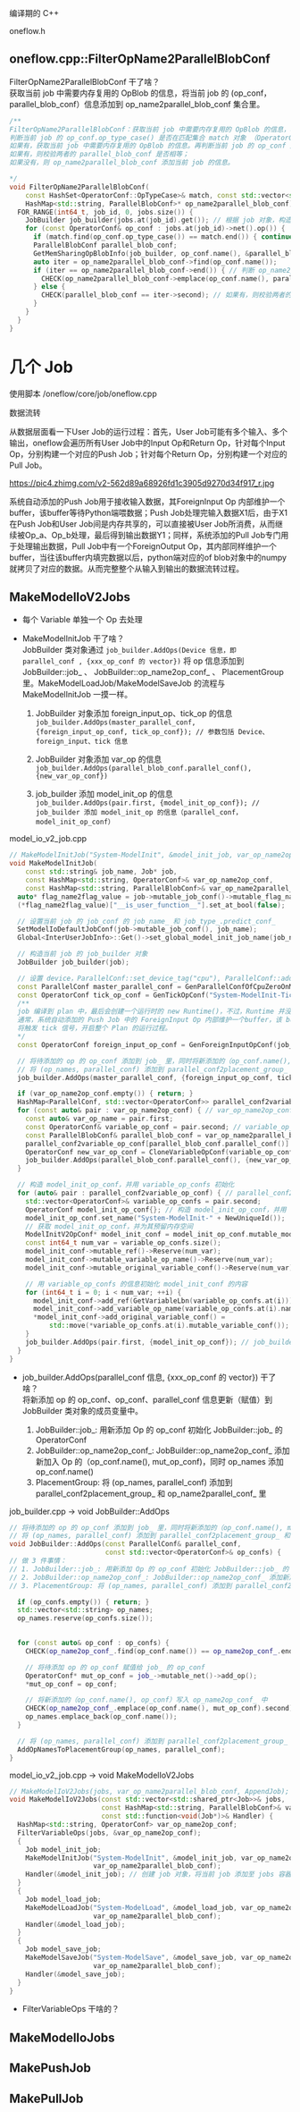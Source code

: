 编译期的 C++ 

oneflow.h


## oneflow.cpp::FilterOpName2ParallelBlobConf<br>

FilterOpName2ParallelBlobConf 干了啥？<br>
获取当前 job 中需要内存复用的 OpBlob 的信息，将当前 job 的 (op_conf，parallel_blob_conf）信息添加到 op_name2parallel_blob_conf 集合里。<br>

```.cpp
/**
FilterOpName2ParallelBlobConf：获取当前 job 中需要内存复用的 OpBlob 的信息，将当前 job 的 (op_conf，parallel_blob_conf）信息添加到 op_name2parallel_blob_conf 集合里。
判断当前 job 的 op_conf.op_type_case() 是否在匹配集合 match 对象 （OperatorConf::OpTypeCase 类型）里：
如果有，获取当前 job 中需要内存复用的 OpBlob 的信息。再判断当前 job 的 op_conf 是否在 op_name2parallel_blob_conf 集合里：
如果有，则校验两者的 parallel_blob_conf 是否相等；
如果没有，则 op_name2parallel_blob_conf 添加当前 job 的信息。

*/
void FilterOpName2ParallelBlobConf(
    const HashSet<OperatorConf::OpTypeCase>& match, const std::vector<std::shared_ptr<Job>>& jobs,
    HashMap<std::string, ParallelBlobConf>* op_name2parallel_blob_conf) {
  FOR_RANGE(int64_t, job_id, 0, jobs.size()) {
    JobBuilder job_builder(jobs.at(job_id).get()); // 根据 job 对象，构造了 job_builder 对象
    for (const OperatorConf& op_conf : jobs.at(job_id)->net().op()) {
      if (match.find(op_conf.op_type_case()) == match.end()) { continue; } // 若当前 job 的 op_conf.op_type_case() 不在 OperatorConf::OpTypeCase 匹配集合 match 里，则跳过进入下一个 job 循环
      ParallelBlobConf parallel_blob_conf; 
      GetMemSharingOpBlobInfo(job_builder, op_conf.name(), &parallel_blob_conf); // 获取当前 job 中需要内存复用的 OpBlob 的信息
      auto iter = op_name2parallel_blob_conf->find(op_conf.name());
      if (iter == op_name2parallel_blob_conf->end()) { // 判断 op_name2parallel_blob_conf 是否存在当前 job 的 (op_conf，parallel_blob_conf）信息
        CHECK(op_name2parallel_blob_conf->emplace(op_conf.name(), parallel_blob_conf).second); // 如果没有，则 op_name2parallel_blob_conf 添加当前 job 的信息
      } else {
        CHECK(parallel_blob_conf == iter->second); // 如果有，则校验两者的 parallel_blob_conf 是否相等
      }
    }
  }
}
```


# 几个 Job
使用脚本 /oneflow/core/job/oneflow.cpp

数据流转

从数据层面看一下User Job的运行过程：首先，User Job可能有多个输入、多个输出，oneflow会遍历所有User Job中的Input Op和Return Op，针对每个Input Op，分别构建一个对应的Push Job；针对每个Return Op，分别构建一个对应的Pull Job。

https://pic4.zhimg.com/v2-562d89a68926fd1c3905d9270d34f917_r.jpg

系统自动添加的Push Job用于接收输入数据，其ForeignInput Op 内部维护一个buffer，该buffer等待Python端喂数据；Push Job处理完输入数据X1后，由于X1在Push Job和User Job间是内存共享的，可以直接被User Job所消费，从而继续被Op_a、Op_b处理，最后得到输出数据Y1；同样，系统添加的Pull Job专门用于处理输出数据，Pull Job中有一个ForeignOutput Op，其内部同样维护一个buffer，当往该buffer内填完数据以后，python端对应的of blob对象中的numpy就拷贝了对应的数据。从而完整整个从输入到输出的数据流转过程。


## MakeModelIoV2Jobs<br>
* 每个 Variable 单独一个 Op 去处理<br>

* MakeModelInitJob 干了啥？<br>
  JobBuilder 类对象通过 `job_builder.AddOps(Device 信息，即 parallel_conf , {xxx_op_conf 的 vector})` 将 op 信息添加到 JobBuilder::job_ 、 JobBuilder::op_name2op_conf_ 、  PlacementGroup 里。MakeModelLoadJob/MakeModelSaveJob 的流程与 MakeModelInitJob 一摸一样。<br>

  1. JobBuilder 对象添加 foreign_input_op、tick_op 的信息<br>
     `job_builder.AddOps(master_parallel_conf, {foreign_input_op_conf, tick_op_conf}); // 参数包括 Device、foreign_input、tick 信息`<br>

  2. JobBuilder 对象添加 var_op 的信息<br>
     `job_builder.AddOps(parallel_blob_conf.parallel_conf(), {new_var_op_conf})`<br>

  3. job_builder 添加 model_init_op 的信息<br>
     `job_builder.AddOps(pair.first, {model_init_op_conf}); // job_builder 添加 model_init_op 的信息（parallel_conf，model_init_op_conf）`<br>

model_io_v2_job.cpp<br> 
```.cpp
// MakeModelInitJob("System-ModelInit", &model_init_job, var_op_name2op_conf, var_op_name2parallel_blob_conf);
void MakeModelInitJob(
    const std::string& job_name, Job* job,
    const HashMap<std::string, OperatorConf>& var_op_name2op_conf,
    const HashMap<std::string, ParallelBlobConf>& var_op_name2parallel_blob_conf) {
  auto* flag_name2flag_value = job->mutable_job_conf()->mutable_flag_name2flag_value();
  (*flag_name2flag_value)["__is_user_function__"].set_at_bool(false);

  // 设置当前 job 的 job_conf 的 job_name_ 和 job_type_.predict_conf_
  SetModelIoDefaultJobConf(job->mutable_job_conf(), job_name);
  Global<InterUserJobInfo>::Get()->set_global_model_init_job_name(job_name);

  // 构造当前 job 的 job_builder 对象
  JobBuilder job_builder(job);

  // 设置 device，ParallelConf::set_device_tag("cpu"), ParallelConf::add_device_name("0:0")
  const ParallelConf master_parallel_conf = GenParallelConfOfCpuZeroOnMaster();
  const OperatorConf tick_op_conf = GenTickOpConf("System-ModelInit-Tick"); // tick 信号
  /**
  job 编译到 plan 中，最后会创建一个运行时的 new Runtime()，不过，Runtime 并没有立即执行，而是会等待一个tick信号触发。
  通常，系统自动添加的 Push Job 中的 ForeignInput Op 内部维护一个buffer，该 buffer 等待 Python 端喂数据，一旦有数据输入此 op，
  将触发 tick 信号，开启整个 Plan 的运行过程。
  */
  const OperatorConf foreign_input_op_conf = GenForeignInputOpConf(job_name, 1);

  // 将待添加的 op 的 op_conf 添加到 job_ 里，同时将新添加的（op_conf.name(), mut_op_conf）写入 op_name2op_conf_ 中，
  // 将 (op_names, parallel_conf) 添加到 parallel_conf2placement_group_ 和 op_name2parallel_conf_ 里
  job_builder.AddOps(master_parallel_conf, {foreign_input_op_conf, tick_op_conf}); // 参数包括 Device、foreign_input、tick 信息

  if (var_op_name2op_conf.empty()) { return; }
  HashMap<ParallelConf, std::vector<OperatorConf>> parallel_conf2variable_op_conf; // Device 上的 Op
  for (const auto& pair : var_op_name2op_conf) { // var_op_name2op_conf
    const auto& var_op_name = pair.first;
    const OperatorConf& variable_op_conf = pair.second; // variable_op_conf
    const ParallelBlobConf& parallel_blob_conf = var_op_name2parallel_blob_conf.at(var_op_name);
    parallel_conf2variable_op_conf[parallel_blob_conf.parallel_conf()].push_back(variable_op_conf);
    OperatorConf new_var_op_conf = CloneVariableOpConf(variable_op_conf);
    job_builder.AddOps(parallel_blob_conf.parallel_conf(), {new_var_op_conf});  // job_builder 添加 var_op 的信息（parallel_conf，var_op_conf）
  }

  // 构造 model_init_op_conf，并用 variable_op_confs 初始化
  for (auto& pair : parallel_conf2variable_op_conf) { // parallel_conf2variable_op_conf
    std::vector<OperatorConf>& variable_op_confs = pair.second;
    OperatorConf model_init_op_conf{}; // 构造 model_init_op_conf，并用 variable_op_confs 初始化
    model_init_op_conf.set_name("System-ModelInit-" + NewUniqueId());
    // 获取 model_init_op_conf，并为其预留内存空间
    ModelInitV2OpConf* model_init_conf = model_init_op_conf.mutable_model_init_v2_conf();
    const int64_t num_var = variable_op_confs.size();
    model_init_conf->mutable_ref()->Reserve(num_var);
    model_init_conf->mutable_variable_op_name()->Reserve(num_var); 
    model_init_conf->mutable_original_variable_conf()->Reserve(num_var);

    // 用 variable_op_confs 的信息初始化 model_init_conf 的内容
    for (int64_t i = 0; i < num_var; ++i) {
      model_init_conf->add_ref(GetVariableLbn(variable_op_confs.at(i))); // GenLogicalBlobName
      model_init_conf->add_variable_op_name(variable_op_confs.at(i).name());
      *model_init_conf->add_original_variable_conf() =
          std::move(*variable_op_confs.at(i).mutable_variable_conf());
    }
    job_builder.AddOps(pair.first, {model_init_op_conf}); // job_builder 添加 model_init_op 的信息（parallel_conf，model_init_op_conf）
  }
}
```

* job_builder.AddOps(parallel_conf 信息, {xxx_op_conf 的 vector}) 干了啥？<br>
  将新添加 op 的 op_conf、op_conf、parallel_conf 信息更新（赋值）到 JobBuilder 类对象的成员变量中。<br>

  1. JobBuilder::job_: 用新添加 Op 的 op_conf 初始化 JobBuilder::job_ 的 OperatorConf<br>
  2. JobBuilder::op_name2op_conf_: JobBuilder::op_name2op_conf_ 添加新加入 Op 的（op_conf.name(), mut_op_conf)，同时 op_names 添加 op_conf.name()<br>
  3. PlacementGroup: 将 (op_names, parallel_conf) 添加到 parallel_conf2placement_group_ 和 op_name2parallel_conf_ 里<br>

job_builder.cpp -> void JobBuilder::AddOps<br>
```.cpp
// 将待添加的 op 的 op_conf 添加到 job_ 里，同时将新添加的（op_conf.name(), mut_op_conf）写入 op_name2op_conf_ 中，
// 将 (op_names, parallel_conf) 添加到 parallel_conf2placement_group_ 和 op_name2parallel_conf_ 里
void JobBuilder::AddOps(const ParallelConf& parallel_conf,
                        const std::vector<OperatorConf>& op_confs) {
// 做 3 件事情：
// 1. JobBuilder::job_: 用新添加 Op 的 op_conf 初始化 JobBuilder::job_ 的 OperatorConf
// 2. JobBuilder::op_name2op_conf_: JobBuilder::op_name2op_conf_ 添加新加入 Op 的（op_conf.name(), mut_op_conf)，同时 op_names 添加 op_conf.name()
// 3. PlacementGroup: 将 (op_names, parallel_conf) 添加到 parallel_conf2placement_group_ 和 op_name2parallel_conf_ 里

  if (op_confs.empty()) { return; }
  std::vector<std::string> op_names;
  op_names.reserve(op_confs.size());

  
  for (const auto& op_conf : op_confs) {
    CHECK(op_name2op_conf_.find(op_conf.name()) == op_name2op_conf_.end());

    // 将待添加 op 的 op_conf 赋值给 job_ 的 op_conf
    OperatorConf* mut_op_conf = job_->mutable_net()->add_op();
    *mut_op_conf = op_conf;

    // 将新添加的（op_conf.name(), op_conf）写入 op_name2op_conf_ 中
    CHECK(op_name2op_conf_.emplace(op_conf.name(), mut_op_conf).second);
    op_names.emplace_back(op_conf.name());
  }

  // 将 (op_names, parallel_conf) 添加到 parallel_conf2placement_group_ 和 op_name2parallel_conf_ 里
  AddOpNamesToPlacementGroup(op_names, parallel_conf); 
}
```

model_io_v2_job.cpp -> void MakeModelIoV2Jobs<br>
```.cpp
// MakeModelIoV2Jobs(jobs, var_op_name2parallel_blob_conf, AppendJob);
void MakeModelIoV2Jobs(const std::vector<std::shared_ptr<Job>>& jobs,
                       const HashMap<std::string, ParallelBlobConf>& var_op_name2parallel_blob_conf,
                       const std::function<void(Job*)>& Handler) {
  HashMap<std::string, OperatorConf> var_op_name2op_conf;
  FilterVariableOps(jobs, &var_op_name2op_conf);
  {
    Job model_init_job;
    MakeModelInitJob("System-ModelInit", &model_init_job, var_op_name2op_conf,
                     var_op_name2parallel_blob_conf);
    Handler(&model_init_job); // 创建 job 对象，将当前 job 添加至 jobs 容器中  
  }
  {
    Job model_load_job;
    MakeModelLoadJob("System-ModelLoad", &model_load_job, var_op_name2op_conf,
                     var_op_name2parallel_blob_conf);
    Handler(&model_load_job);
  }
  {
    Job model_save_job;
    MakeModelSaveJob("System-ModelSave", &model_save_job, var_op_name2op_conf,
                     var_op_name2parallel_blob_conf);
    Handler(&model_save_job);
  }
}

```

* FilterVariableOps 干啥的？

## MakeModelIoJobs

## MakePushJob

## MakePullJob
